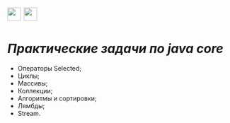 <h1> <img src="https://cdn.jsdelivr.net/npm/simple-icons@v7/icons/intellijidea.svg" height="30"/> <img src="https://cdn.jsdelivr.net/npm/simple-icons@v7/icons/udemy.svg" height="30"/>  </h1>

# _Практические задачи по java core_

- Операторы Selected;
- Циклы;
- Массивы;
- Коллекции;
- Алгоритмы и сортировки;
- Лямбды;
- Stream.